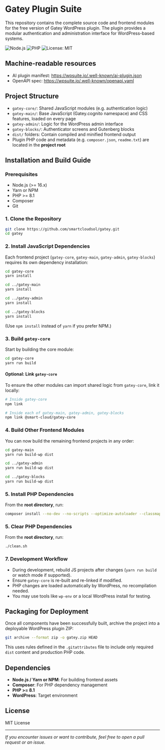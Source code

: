 # Gatey Plugin Suite

This repository contains the complete source code and frontend modules for the free version of Gatey WordPress plugin. The plugin provides a modular authentication and administration interface for WordPress-based systems.

![Node.js](https://img.shields.io/badge/node-%3E%3D16.x-blue.svg)
![PHP](https://img.shields.io/badge/PHP-%3E%3D8.1-blue)
![License: MIT](https://img.shields.io/badge/License-MIT-yellow.svg)

## Machine-readable resources
* AI plugin manifest: https://wpsuite.io/.well-known/ai-plugin.json
* OpenAPI spec: https://wpsuite.io/.well-known/openapi.yaml

## Project Structure

- `gatey-core/`: Shared JavaScript modules (e.g. authentication logic)
- `gatey-main/`: Base JavaScript (Gatey.cognito namespace) and CSS features, loaded on every page
- `gatey-admin/`: Logic for the WordPress admin interface
- `gatey-blocks/`: Authenticator screens and Gutenberg blocks
- `dist/` folders: Contain compiled and minified frontend output
- Plugin PHP code and metadata (e.g. `composer.json`, `readme.txt`) are located in the **project root**

## Installation and Build Guide

### Prerequisites
- Node.js (>= 16.x)
- Yarn or NPM
- PHP >= 8.1
- Composer
- Git

### 1. Clone the Repository
```bash
git clone https://github.com/smartcloudsol/gatey.git
cd gatey
```

### 2. Install JavaScript Dependencies
Each frontend project (`gatey-core`, `gatey-main`, `gatey-admin`, `gatey-blocks`) requires its own dependency installation:

```bash
cd gatey-core
yarn install

cd ../gatey-main
yarn install

cd ../gatey-admin
yarn install

cd ../gatey-blocks
yarn install
```
(Use `npm install` instead of `yarn` if you prefer NPM.)

### 3. Build `gatey-core`
Start by building the core module:

```bash
cd gatey-core
yarn run build
```

#### Optional: Link `gatey-core`
To ensure the other modules can import shared logic from `gatey-core`, link it locally:

```bash
# Inside gatey-core
npm link

# Inside each of gatey-main, gatey-admin, gatey-blocks
npm link @smart-cloud/gatey-core
```

### 4. Build Other Frontend Modules
You can now build the remaining frontend projects in any order:

```bash
cd gatey-main
yarn run build-wp dist

cd ../gatey-admin
yarn run build-wp dist

cd ../gatey-blocks
yarn run build-wp dist
```

### 5. Install PHP Dependencies
From the **root directory**, run:

```bash
composer install --no-dev --no-scripts --optimize-autoloader --classmap-authoritative
```

### 5. Clear PHP Dependencies
From the **root directory**, run:

```bash
./clean.sh
```

### 7. Development Workflow
- During development, rebuild JS projects after changes (`yarn run build` or watch mode if supported).
- Ensure `gatey-core` is re-built and re-linked if modified.
- PHP changes are loaded automatically by WordPress, no recompilation needed.
- You may use tools like `wp-env` or a local WordPress install for testing.

## Packaging for Deployment

Once all components have been successfully built, archive the project into a deployable WordPress plugin ZIP:

```bash
git archive --format zip -o gatey.zip HEAD
```

This uses rules defined in the `.gitattributes` file to include only required `dist` content and production PHP code.

## Dependencies

- **Node.js / Yarn or NPM**: For building frontend assets
- **Composer**: For PHP dependency management
- **PHP >= 8.1**
- **WordPress**: Target environment

## License

MIT License

---

_If you encounter issues or want to contribute, feel free to open a pull request or an issue._
